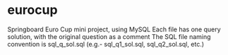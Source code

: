 # eurocup
Springboard Euro Cup mini project, using MySQL
Each file has one query solution, with the original question as a comment
The SQL file naming convention is sql_q<question number>_sol.sql (e.g.-
sql_q1_sol.sql, sql_q2_sol.sql, etc.)
